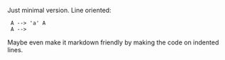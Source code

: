 Just minimal version.  Line oriented:


     A --> 'a' A
     A -->


Maybe even make it markdown friendly
by making the code on indented lines.


